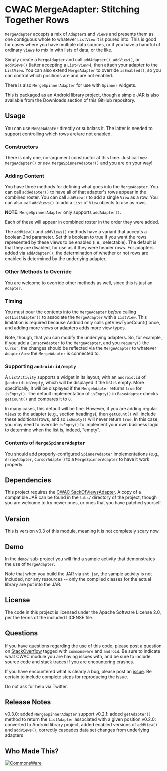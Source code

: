 CWAC MergeAdapter: Stitching Together Rows
==========================================

`MergeAdapter` accepts a mix of `Adapter`s and `View`s and
presents them as one contiguous whole to whatever `ListView`
it is poured into. This is good for cases where you have
multiple data sources, or if you have a handful of ordinary
`View`s to mix in with lists of data, or the like.

Simply create a `MergeAdapter` and call `addAdapter()`,
`addView()`, or `addViews()` (latter accepting a `List<View>`),
then attach your adapter to the `ListView`. You can also
extend `MergeAdapter` to override `isEnabled()`, so you can
control which positions are and are not enabled.

There is also `MergeSpinnerAdapter` for use with `Spinner`
widgets.

This is packaged as an Android library project, though a simple
JAR is also available from the Downloads section of this
GitHub repository.

Usage
-----
You can use `MergeAdapter` directly or subclass it. The
latter is needed to support controlling which rows are/are
not enabled.

### Constructors

There is only one, no-argument constructor at this time. Just
call `new MergeAdapter()` or `new MergeSpinnerAdapter()` and
you are on your way!

### Adding Content

You have three methods for defining what goes into the
`MergeAdapter`. You can call `addAdapter()` to have all of that
adapter's rows appear in the combined roster. You can call
`addView()` to add a single `View` as a row. You can also call
`addViews()` to add a `List` of `View` objects to use as rows.

**NOTE**: `MergeSpinnerAdapter` only supports `addAdapter()`.

Each of these will appear in combined roster in the order
they were added.

The `addView()` and `addViews()` methods have a variant that
accepts a boolean 2nd parameter. Set this boolean to true if you
want the rows represented by these views to be enabled (i.e.,
selectable). The default is that they are disabled, for use
as if they were header rows. For adapters added via `addAdapter()`,
the determination of whether or not rows are enabled is determined
by the underlying adapter.

### Other Methods to Override

You are welcome to override other methods as well, since this
is just an `Adapter`.

### Timing

You must pour the contents into the `MergeAdapter` *before*
calling `setListAdapter()` to associate the `MergeAdapter`
with a `ListView`. This limitation is required because Android
only calls getViewTypeCount() once, and adding more views or
adapters adds more view types.

Note, though, that you can modify the underlying adapters. So,
for example, if you add a `CursorAdapter` to the `MergeAdapter`,
and you `requery()` the `Cursor`, the changes should be reflected
via the `MergeAdapter` to whatever `AdapterView` the `MergeAdapter`
is connected to.

### Supporting `android:id/empty`

A `ListActivity` supports a widget in its layout, with an `android:id`
of `@android:id/empty`, which will be displayed if the list is
empty. More specifically, it will be displayed if the `MergeAdapter`
returns `true` for `isEmpty()`. The default implementation of
`isEmpty()` in `BaseAdapter` checks `getCount()` and compares it to `0`.

In many cases, this default will be fine. However, if you are
adding regular `View`s to the adapter (e.g., section headings),
then `getCount()` will include these additional rows, and so `isEmpty()`
will never return `true`. In this case, you may need to override
`isEmpty()` to implement your own business logic to determine
when the list is, indeed, "empty".

### Contents of `MergeSpinnerAdapter`

You should add properly-configured `SpinnerAdapter` implementations
(e.g., `ArrayAdapter`, `CursorAdapter`) to a `MergeSpinnerAdapter`
to have it work properly.

Dependencies
------------
This project requires the [CWAC SackOfViewsAdapter][sacklist].
A copy of a compatible JAR can be found in the `libs/` directory of
the project, though you are welcome to try newer ones, or
ones that you have patched yourself.

Version
-------
This is version v0.3 of this module, meaning it is not completely
scary now.

Demo
----
In the `demo/` sub-project you will find
a sample activity that demonstrates the use of `MergeAdapter`.

Note that when you build the JAR via `ant jar`, the sample
activity is not included, nor any resources -- only the
compiled classes for the actual library are put into the JAR.

License
-------
The code in this project is licensed under the Apache
Software License 2.0, per the terms of the included LICENSE
file.

Questions
---------
If you have questions regarding the use of this code, please post a question
on [StackOverflow](http://stackoverflow.com/questions/ask) tagged with `commonsware` and `android`. Be sure to indicate
what CWAC module you are having issues with, and be sure to include source code 
and stack traces if you are encountering crashes.

If you have encountered what is clearly a bug, please post an [issue](https://github.com/commonsguy/cwac-merge/issues). Be certain to include complete steps
for reproducing the issue.

Do not ask for help via Twitter.

Release Notes
-------------
v0.3.0: added `MergeSpinnerAdapter` support
v0.2.1: added `getAdapter()` method to return the `ListAdapter` associated with a given position
v0.2.0: converted to Android library project, added enabled versions of `addView()` and `addViews()`, correctly cascades data set changes from underlying adapters

Who Made This?
--------------
<a href="http://commonsware.com">![CommonsWare](http://commonsware.com/images/logo.png)</a>

[sacklist]: http://github.com/commonsguy/cwac-sacklist/tree/master
